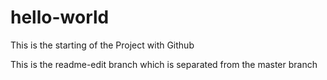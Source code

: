 # hello-world
This is the starting of the Project with Github

This is the readme-edit branch which is separated from the master branch
